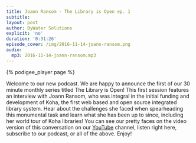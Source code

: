 ```yaml
---
title: Joann Ransom - The Library is Open ep. 1
subtitle:
layout: post
author: ByWater Solutions
explicit: 'no'
duration: '0:31:26'
episode_cover: /img/2016-11-14-joann-ransom.png
audio:
  mp3: 2016-11-14-joann-ransom.mp3
---
```


{% podigee_player page %}

Welcome to our new podcast. We are happy to announce the first of our 30 minute monthly series titled The Library is Open! This first session features an interview with Joann Ransom, who was integral in the initial funding and development of Koha, the first web based and open source integrated library system. Hear about the challenges she faced when spearheading this monumental task and learn what she has been up to since, including her world tour of Koha libraries! You can see our pretty faces on the video version of this conversation on our [YouTube](https://www.youtube.com/user/bywatersolutions) channel, listen right here, subscribe to our podcast, or all of the above. Enjoy!
